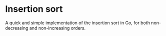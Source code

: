 # Insertion sort

A quick and simple implementation of the insertion sort in Go, for both non-decreasing and non-increasing orders.